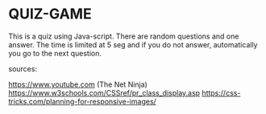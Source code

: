 # QUIZ-GAME

This is a quiz using Java-script.
There are random questions and one answer.
The time is limited at 5 seg and if you do not answer, 
automatically you go to the next question.



sources:

https://www.youtube.com (The Net Ninja)
https://www.w3schools.com/CSSref/pr_class_display.asp
https://css-tricks.com/planning-for-responsive-images/
